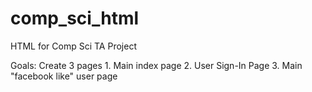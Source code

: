 # comp_sci_html
HTML for Comp Sci TA Project
  <p>Goals: Create 3 pages
    1. Main index page
    2. User Sign-In Page
    3. Main "facebook like" user page
